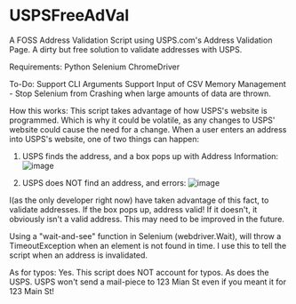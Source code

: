 # USPSFreeAdVal

A FOSS Address Validation Script using USPS.com's Address Validation Page. A dirty but free solution to validate addresses with USPS. 

Requirements:
  Python
  Selenium ChromeDriver

To-Do:
  Support CLI Arguments
  Support Input of CSV
  Memory Management - Stop Selenium from Crashing when large amounts of data are thrown.
  
  
How this works:
  This script takes advantage of how USPS's website is programmed. Which is why it could be volatile, as any changes to USPS' website could cause the need for a change. When a      user enters an address into USPS's website, one of two things can happen:
  
  1. USPS finds the address, and a box pops up with Address Information:
  ![image](https://user-images.githubusercontent.com/22941285/136595746-172ea6c6-6a2c-4ca5-9548-95a1c5ae6d98.png)
  
  2. USPS does NOT find an address, and errors:
  ![image](https://user-images.githubusercontent.com/22941285/136595825-8ea3c860-8b88-4a24-8719-d036b2f969d3.png)

  I(as the only developer right now) have taken advantage of this fact, to validate addresses. If the box pops up, address valid! If it doesn't, it obviously isn't a valid address. This may need to be improved in the future.
  
  Using a "wait-and-see" function in Selenium (webdriver.Wait), will throw a TimeoutException when an element is not found in time. I use this to tell the script when an address is invalidated. 
  
  As for typos: Yes. This script does NOT account for typos. As does the USPS. USPS won't send a mail-piece to 123 Mian St even if you meant it for 123 Main St! 

  
